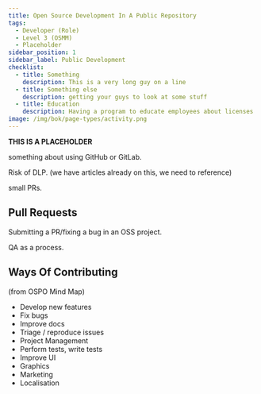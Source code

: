 ```yaml
---
title: Open Source Development In A Public Repository
tags: 
  - Developer (Role)
  - Level 3 (OSMM)
  - Placeholder
sidebar_position: 1
sidebar_label: Public Development
checklist: 
  - title: Something
    description: This is a very long guy on a line
  - title: Something else
    description: getting your guys to look at some stuff
  - title: Education
    description: Having a program to educate employees about licenses
image: /img/bok/page-types/activity.png
---
```


**THIS IS A PLACEHOLDER**


something about using GitHub or GitLab.

Risk of DLP. (we have articles already on this, we need to reference)

small PRs.

## Pull Requests

Submitting a PR/fixing a bug in an OSS project.

QA as a process.

## Ways Of Contributing 

(from OSPO Mind Map)

- Develop new features
- Fix bugs
- Improve docs
- Triage / reproduce issues
- Project Management
- Perform tests, write tests
- Improve UI
- Graphics 
- Marketing
- Localisation
